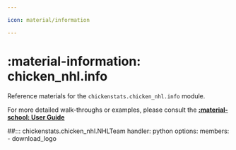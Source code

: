 ```yaml
---

icon: material/information

---
```


# :material-information: **chicken_nhl.info**

Reference materials for the `chickenstats.chicken_nhl.info` module.

For more detailed walk-throughs or examples, please consult the **[:material-school: User Guide](../../guide/guide.md)**

##::: chickenstats.chicken_nhl.NHLTeam
    handler: python
    options:
      members:
        - download_logo
